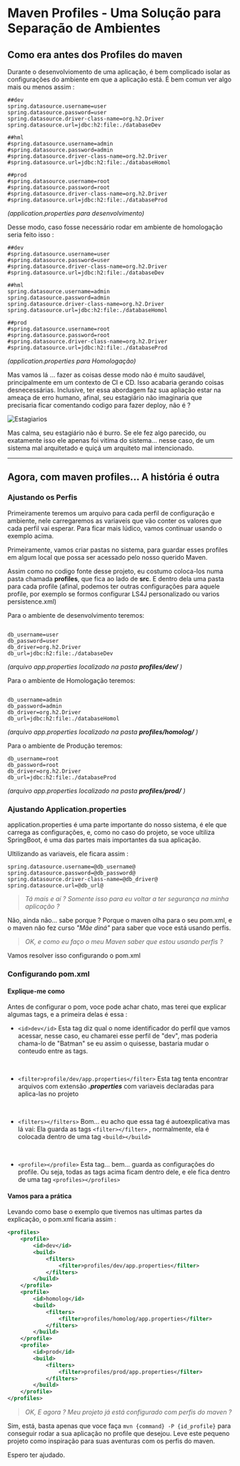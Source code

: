 # Maven Profiles - Uma Solução para Separação de Ambientes

## Como era antes dos Profiles do maven 

Durante o desenvolviomento de uma aplicação, é bem complicado isolar as configurações do ambiente em que a aplicação está. 
É bem comun ver algo mais ou menos assim :

```properties
##dev
spring.datasource.username=user
spring.datasource.password=user
spring.datasource.driver-class-name=org.h2.Driver
spring.datasource.url=jdbc:h2:file:./databaseDev

##hml
#spring.datasource.username=admin
#spring.datasource.password=admin
#spring.datasource.driver-class-name=org.h2.Driver
#spring.datasource.url=jdbc:h2:file:./databaseHomol

##prod
#spring.datasource.username=root
#spring.datasource.password=root
#spring.datasource.driver-class-name=org.h2.Driver
#spring.datasource.url=jdbc:h2:file:./databaseProd
```
_(application.properties para desenvolvimento)_

Desse modo, caso fosse necessário rodar em ambiente de homologação seria feito isso :

```properties
##dev
#spring.datasource.username=user
#spring.datasource.password=user
#spring.datasource.driver-class-name=org.h2.Driver
#spring.datasource.url=jdbc:h2:file:./databaseDev

##hml
spring.datasource.username=admin
spring.datasource.password=admin
spring.datasource.driver-class-name=org.h2.Driver
spring.datasource.url=jdbc:h2:file:./databaseHomol

##prod
#spring.datasource.username=root
#spring.datasource.password=root
#spring.datasource.driver-class-name=org.h2.Driver
#spring.datasource.url=jdbc:h2:file:./databaseProd
```
_(application.properties para Homologação)_

Mas vamos lá ... fazer as coisas desse modo não é muito saudável, principalmente em um contexto de CI e CD. Isso acabaria gerando coisas desnecessárias. Inclusive, ter essa abordagem faz sua apliação estar na ameaça de erro humano, afinal, seu estagiário não imaginaria que precisaria ficar comentando codigo para fazer deploy, não é ?

![Estagiarios](https://www.ibahia.com/fileadmin/user_upload/ibahia/2017/agosto/18/memeestagio8.jpg)

Mas calma, seu estagiário não é burro. Se ele fez algo parecido, ou exatamente isso ele apenas foi vitima do sistema... nesse caso, de um sistema mal arquitetado e quiçá um arquiteto mal intencionado.
___

## Agora, com maven profiles... A história é outra

### Ajustando os Perfis

Primeiramente teremos um arquivo para cada perfil de configuração e ambiente, nele carregaremos as variaveis que vão conter os valores que cada perfil vai esperar. Para ficar mais lúdico, vamos continuar usando o exemplo acima.

Primeiramente, vamos criar pastas no sistema, para guardar esses profiles em algum local que possa ser acessado pelo nosso querido Maven.

Assim como no codigo fonte desse projeto, eu costumo coloca-los numa pasta chamada **profiles**, que fica ao lado de **src**. E dentro dela uma pasta para cada profile (afinal, podemos ter outras configurações para aquele profile, por exemplo se formos configurar LS4J personalizado ou varios persistence.xml) 

Para o ambiente de desenvolvimento teremos:
```properties

db_username=user
db_password=user
db_driver=org.h2.Driver
db_url=jdbc:h2:file:./databaseDev
```
_(arquivo app.properties localizado na pasta **profiles/dev/** )_

Para o ambiente de Homologação teremos:
```properties

db_username=admin
db_password=admin
db_driver=org.h2.Driver
db_url=jdbc:h2:file:./databaseHomol
```
_(arquivo app.properties localizado na pasta **profiles/homolog/** )_

Para o ambiente de Produção teremos:
```properties
db_username=root
db_password=root
db_driver=org.h2.Driver
db_url=jdbc:h2:file:./databaseProd
```
_(arquivo app.properties localizado na pasta **profiles/prod/** )_

### Ajustando Application.properties

application.properties é uma parte importante do nosso sistema, é ele que carrega as configurações, e, como no caso do projeto, se voce ultiliza SpringBoot, é uma das partes mais importantes da sua aplicação.

Ultilizando as variaveis, ele ficara assim :
```properties
spring.datasource.username=@db_username@
spring.datasource.password=@db_password@
spring.datasource.driver-class-name=@db_driver@
spring.datasource.url=@db_url@
```


> _Tá mais e aí ? Somente isso para eu voltar a ter segurança na minha aplicação ?_ 

Não, ainda não... sabe porque ? Porque o maven olha para o seu pom.xml, e o maven não fez curso _"Mãe diná"_ para saber que voce está usando perfis. 

> _OK, e como eu faço o meu Maven saber que estou usando perfis ?_

Vamos resolver isso configurando o pom.xml

### Configurando pom.xml

#### Explique-me como
Antes de configurar o pom, voce pode achar chato, mas terei que explicar algumas tags, e a primeira delas é essa :

* ```<id>dev</id>```
Esta tag diz qual o nome identificador do perfil que vamos acessar, nesse caso, eu chamarei esse perfil de "dev", mas poderia chama-lo de "Batman" se eu assim o quisesse, bastaria mudar o conteudo entre as tags.
<br>

* ```<filter>profile/dev/app.properties</filter>```
Esta tag tenta encontrar arquivos com extensão **_.properties_** com variaveis declaradas para aplica-las no projeto
<br>

* ```<filters></filters>```
Bom... eu acho que essa tag é autoexplicativa mas lá vai: Ela guarda as tags ```<filter></filter>``` , normalmente, ela é colocada dentro de uma tag ```<build></build>```
<br>

* ```<profile></profile>```
Esta tag... bem... guarda as configurações do profile. Ou seja, todas as tags acima ficam dentro dele, e ele fica dentro de uma tag ```<profiles></profiles>```

#### Vamos para a prática

Levando como base o exemplo que tivemos nas ultimas partes da explicação, o pom.xml ficaria assim : 
```xml
<profiles>
    <profile>
        <id>dev</id>
        <build>
            <filters>
                <filter>profiles/dev/app.properties</filter>
            </filters>
        </build>
    </profile>
    <profile>
        <id>homolog</id>
        <build>
            <filters>
                <filter>profiles/homolog/app.properties</filter>
            </filters>
        </build>
    </profile>
    <profile>
        <id>prod</id>
        <build>
            <filters>
                <filter>profiles/prod/app.properties</filter>
            </filters>
        </build>
    </profile>
</profiles>
```

> _OK, E agora ? Meu projeto já está configurado com perfis do maven ?_

Sim, está, basta apenas que voce faça ```mvn {command} -P {id_profile}``` para conseguir rodar a sua aplicação no profile que desejou. Leve este pequeno projeto como inspiração para suas aventuras com os perfis do maven. 

Espero ter ajudado.
